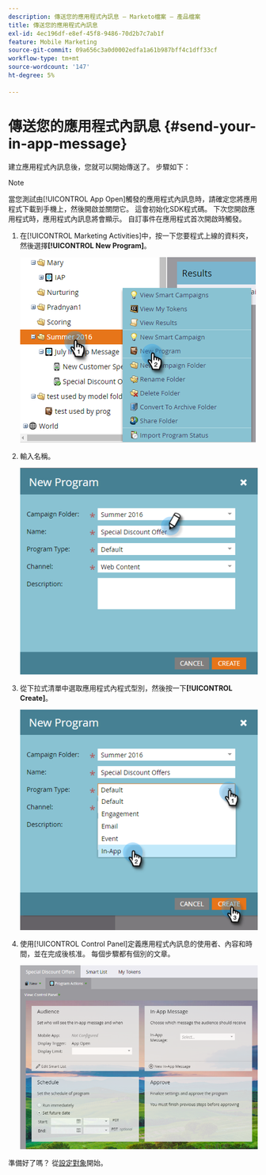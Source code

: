 ```yaml
---
description: 傳送您的應用程式內訊息 — Marketo檔案 — 產品檔案
title: 傳送您的應用程式內訊息
exl-id: 4ec196df-e8ef-45f8-9486-70d2b7c7ab1f
feature: Mobile Marketing
source-git-commit: 09a656c3a0d0002edfa1a61b987bff4c1dff33cf
workflow-type: tm+mt
source-wordcount: '147'
ht-degree: 5%

---
```


# 傳送您的應用程式內訊息 {#send-your-in-app-message}

建立應用程式內訊息後，您就可以開始傳送了。 步驟如下：

>[!NOTE]
>
>當您測試由[!UICONTROL App Open]觸發的應用程式內訊息時，請確定您將應用程式下載到手機上，然後開啟並關閉它。 這會初始化SDK程式碼。 下次您開啟應用程式時，應用程式內訊息將會顯示。 自訂事件在應用程式首次開啟時觸發。

1. 在[!UICONTROL Marketing Activities]中，按一下您要程式上線的資料夾，然後選擇&#x200B;**[!UICONTROL New Program]**。

   ![影像1](/help/marketo/product-docs/mobile-marketing/in-app-messages/sending-your-in-app-message/assets/send-your-in-app-message-1.png)

1. 輸入名稱。

   ![影像2](/help/marketo/product-docs/mobile-marketing/in-app-messages/sending-your-in-app-message/assets/send-your-in-app-message-2.png)

1. 從下拉式清單中選取應用程式內程式型別，然後按一下&#x200B;**[!UICONTROL Create]**。

   ![影像三](/help/marketo/product-docs/mobile-marketing/in-app-messages/sending-your-in-app-message/assets/send-your-in-app-message-3.png)

1. 使用[!UICONTROL Control Panel]定義應用程式內訊息的使用者、內容和時間，並在完成後核准。 每個步驟都有個別的文章。

   ![影像四](/help/marketo/product-docs/mobile-marketing/in-app-messages/sending-your-in-app-message/assets/send-your-in-app-message-4.png)

準備好了嗎？ 從[設定對象](/help/marketo/product-docs/mobile-marketing/in-app-messages/sending-your-in-app-message/set-your-in-app-message-audience.md)開始。
